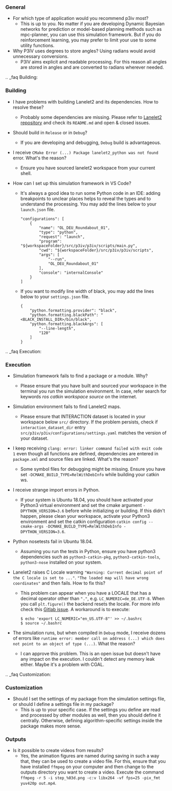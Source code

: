 ### General

 * For which type of application would you recommend p3iv most?
   * This is up to you. No matter if you are developing Dynamic Bayesian networks for prediction or model-based planning methods such as mpc-planner, you can use this simulation framework. But if you do reinforcement learning, you may prefer to limit your use to some utility functions.
 * Why P3IV uses degrees to store angles? Using radians would avoid unnecessary conversions.
   * P3IV aims explicit and readable processing. For this reason all angles are stored in angles and are converted to radians wherever needed.

.. _faq Building:

### Building

 * I have problems with building Lanelet2 and its dependencies. How to resolve these?
   * Probably some dependencies are missing. Please refer to [Lanelet2 repository](https://github.com/fzi-forschungszentrum-informatik/Lanelet2) and check its `README.md` and open & closed issues.

 * Should build in `Release` or in `Debug`?
   * If you are developing and debugging, `Debug` build is advantageous.

 * I receive ``CMake Error (...) Package lanelet2_python was not found`` error. What's the reason?
   * Ensure you have sourced lanelet2 workspace from your current shell.

 * How can I set up this simulation framework in VS Code?
    * It's always a good idea to run some Python code in an IDE: adding breakpoints to unclear places helps to reveal the types and to understand the processing. You may add the lines below to your `launch.json` file.
        ```
        "configurations": [
            {
                "name": "OL_DEU_Roundabout_01",
                "type": "python",
                "request": "launch",
                "program": "${workspaceFolder}/src/p3iv/p3iv/scripts/main.py",
                "cwd": "${workspaceFolder}/src/p3iv/p3iv/scripts",
                "args": [
                    "--run",
                    "OL_DEU_Roundabout_01"
                ],
                "console": "internalConsole"
            }
        ]
        ```
    * If you want to modify line width of black, you may add the lines below to your `settings.json` file.
        ```
        {
            "python.formatting.provider": "black",
            "python.formatting.blackPath": "<BLACK_INSTALL_DIR>/bin/black",
            "python.formatting.blackArgs": [
                "--line-length",
                "120"
            ]
        }
        ```

.. _faq Execution:

### Execution

 * Simulation framework fails to find a package or a module. Why?
   * Please ensure that you have built and sourced your workspace in the terminal you run the simulation environment. In case, refer search for keywords _ros catkin workspace source_ on the internet.

 * Simulation environment fails to find Lanelet2 maps.
   * Please ensure that INTERACTION dataset is located in your workspace below `src/` directory. If the problem persists, check if `interaction_dataset_dir` entry `src/p3iv/p3iv/configurations/settings.yaml` matches the version of your dataset.

 * I keep receiving ``clang: error: linker command failed with exit code 1`` even though all functions are defined, dependencies are entered in ``package.xml`` and source files are linked. What's the reason?
   * Some symbol files for debugging might be missing. Ensure you have set ``-DCMAKE_BUILD_TYPE=RelWithDebInfo`` while building your catkin ws.

 * I receive strange import errors in Python.
   * If your system is Ubuntu 18.04, you should have activated your Python3 virtual environment and set the cmake argument ``-DPYTHON_VERSION=3.6`` before while initializing or building. If this didn't happen, please clean your workspace, activate your Python3 environment and set the catkin configuration ``catkin config --cmake-args -DCMAKE_BUILD_TYPE=RelWithDebInfo -DPYTHON_VERSION=3.6``.

 * Python nosetests fail in Ubuntu 18.04.
   * Assuming you run the tests in Python, ensure you have python3 dependencies such as ``python3-catkin-pkg``, ``python3-catkin-tools``, ``python3-nose`` installed on your system.

 * Lanelet2 raises C Locale warning ``"Warning: Current decimal point of the C locale is set to ..."``. ``"The loaded map will have wrong coordinates"`` and then fails. How to fix this?
   * This problem can appear when you have a LOCALE that has a decimal operator other than ``"."``, e.g. ``LC_NUMERIC=de_DE.UTF-8``. When you call ``plt.figure()`` the backend resets the locale. For more info check this [Gitlab issue](https://github.com/matplotlib/matplotlib/issues/6706). A workaround is to execute:
        ```
        $ echo 'export LC_NUMERIC="en_US.UTF-8"' >> ~/.bashrc
        $ source ~/.bashrc
        ```
 * The simulation runs, but when compiled in ``Debug`` mode, I receive dozens of errors like ``runtime error: member call on address (...) which does not point to an object of type (...)``. What the reason?
   * I can approve this problem. This is an open issue but doesn't have any impact on the execution. I couldn't detect any memory leak either. Maybe it's a problem with CGAL.

.. _faq Customization:

### Customization

 * Should I set the settings of my package from the simulation settings file, or should I define a settings file in my package?
   * This is up to your specific case. If the settings you define are read and processed by other modules as well, then you should define it centrally. Otherwise, defining algorithm-specific settings inside the package makes more sense.

### Outputs
* Is it possible to create videos from results?
  * Yes, the animation figures are named during saving in such a way that, they can be used to create a video file. For this, ensure that you have installed `ffmpeg` on your computer and then change to the outputs directory you want to create a video. Execute the command `ffmpeg -r 5 -i step_%03d.png -c:v libx264 -vf fps=25 -pix_fmt yuv420p out.mp4`.